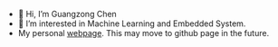 - 👋 Hi, I’m Guangzong Chen
- 👀 I’m interested in Machine Learning and Embedded System.
- My personal [webpage](blog.ggeta.com). This may move to github page in the future.



